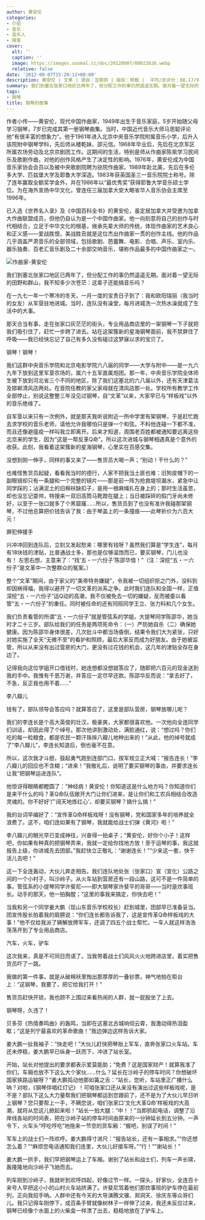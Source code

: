 ```yaml
---
author: 黄安伦
categories:
- 介绍
- 音乐
- 音乐人
- 随笔
cover:
  alt: ''
  caption: ''
  image: https://images.soomal.cc/doc/20120907/00022626.webp
  relative: false
date: '2012-09-07T15:20:12+08:00'
description: 黄安伦 | 文革 | 源自：互联网 | 版权：转载 |  平均/总评分：08.17/98
summary: 我们到塞北张家口地区已两年了，但分配工作的事仍然遥遥无期。面对着一望无际的田野和群山，我不知多少次苍茫：这辈子还能搞音乐吗？在一九七一年一个寒冷的冬天，一月一度的宝贵日子到了：我和欧阳瑞丽（我当时的女友）从军垦驻地进城。当时，连队没有澡堂，每月进城洗一次热水澡就成了生活中的大事。那天合当有事，走在张家口灰茫茫的街头……
tags:
- 钢琴
title: 钢琴的故事
---
```


作者小传――黄安伦，现代中国作曲家，1949年出生于音乐家庭，5岁开始随父母学习钢琴，7岁已完成其第一册钢琴曲集。当时，中国近代音乐大师马思聪评论他“有很丰富的想象力”。他于1961年进入北京中央音乐学院附属音乐小学，后升入该院附中钢琴学科，先后师从楼乾妹、邵元信。1968年毕业后，先后在北京军区所属农场劳动及北京京剧团工作。这期间的生活，特别是师从作曲家陈紫学习民间乐及歌剧作曲，对他的创作风格产生了决定性的影响。1976年，黄安伦成为中国音乐家协会会员以及被中央歌剧院聘为驻院作曲家。1989年赴北美，先后在多伦多大学、匹兹堡大学及耶鲁大学深造。1983年获英国圣三一音乐院院士称号。除了连年赢取全额奖学金外，并在1986年以“最优秀奖”获得耶鲁大学音乐硕士学位。为在海外宣扬中华文化，曾连任三届加拿大安大略省华人音乐协会主席至1996年。

已入选《世界名人录》及《中国百科全书》的黄安伦，虽定居加拿大并受邀为加拿大作曲联盟成员，但他仍自认为是一个中国作曲家。他一向刻意将自己的创作与时代相结合，立足于中华文化的根基，继承先辈大师的传统，体现作曲家的艺术良心和正义感――爱战胜恨，美战胜丑就是这位杰出作曲家一贯的创作主线。他的作品几乎涵盖严肃音乐的全部领域，包括歌剧、芭蕾舞、电影、合唱、声乐、室内乐、器乐独奏、百老汇音乐剧及二十余部交响音乐，堪称作品最多的中国作曲家之一。



![作曲家-黄安伦](https://images.soomal.cc/doc/20120907/00022626.webp)





我们到塞北张家口地区已两年了，但分配工作的事仍然遥遥无期。面对着一望无际的田野和群山，我不知多少次苍茫：这辈子还能搞音乐吗？

在一九七一年一个寒冷的冬天，一月一度的宝贵日子到了：我和欧阳瑞丽（我当时的女友）从军垦驻地进城。当时，连队没有澡堂，每月进城洗一次热水澡就成了生活中的大事。

那天合当有事，走在张家口灰茫茫的街头，专业用品商店里的一架钢琴一下子就把我们吸引住了，赶忙一步跨了进去。站在这架簇新的星海钢琴面前，我不禁屏住了呼吸――我已经快忘记了自己有多久没有碰过这梦寐以求的宝贝了。

钢琴！钢琴！

我们这群中央音乐学院和北京电影学院六八届的同学――大学与附中――是一九六九年下放到这里军垦农场的，属六十五军直属炮团。那一年，中央音乐学院全体师生被下放到河北省三个不同的地区，除了我们这塞北的六八届以外，还有天津葛沽及邯郸清风店两处。在音院任教的家父家母就在清风店那一处。学校所有教学工作全部停止，别说这整整三年没见过钢琴，自“文革”以来，大家早已与“样板戏”以外的音乐绝缘了。

自军垦以来只有一次例外，就是那天我听说附近一所中学里有架钢琴，于是赶忙跑去求学校的音乐老师，请他允许我哪怕只是弹一个和弦。不料他连碰一下都不准，而且还像避瘟疫一样叫我立即离开。后来才知道，周围老百姓都被通知要远离这些北京来的学生，因为“这是一帮反革Q命”。所以这次进城与钢琴相遇真是个意外的收获。此刻，我看着这架簇新的星海钢琴，心里实在百感交集。

没想到刚一伸手，同样的事又来了――售货员大喝一声；“别动！干什么的？”

也难怪售货员起疑，看看我当时的德行，人家不把我当土匪也难：旧狗皮帽下的一副眼镜却只有一条腿和一个完整的镜片――那是前一阵为抢救堤坝漏水，紧急中让同学踩的；沾满泥土的旧棉袄缺扣子，是用一根麻绳扎在身上的；那时生活虽苦，却也没忘记耍帅，特搜来一双旧高筒马靴蹬在腿上；当日被踩碎的假门牙尚未修好，以至于一张口就多了个黑窟窿……所以，售货员到了也没有准许我碰那架钢琴，不过他总算把价钱告诉了我：由于琴盖上的一条撞痕――此琴折价为六百大元！

罪犯伸援手

兴冲冲回到连队后，立刻又发起愁来：哪里有钱呀？虽然我们算是“学生连”，每月有18块钱的津贴，比普通战士多，那也是仅够温饱而已，要买钢琴，门儿也没有！ 左思右想，主意来了：“找‘五・一六份子’陈邵华借！”（注：深挖“五・一六份子”是文革中一次整群众的冤案。）

整个“文革”期间，由于家父的“美帝特务嫌疑”，令我被一切组织拒之门外，没料到却因祸得福，我得以避开了一切文革的派系之争。此时我们连队和全国一样，正值深挖“五・一六份子”运Q动的高潮，我不仅被免去一切的嫌疑，反而被委以看管“五・一六份子”的重任。同时被任命的还有同班同学王立、张力科和几个女生。

我们负责看管的所谓“五・一六份子”就是管弦系的学姐，大提琴同学陈邵华，她当时才二十三岁。部队给我们的任务是两项死命令：（一）严防她自杀（二）确保她健康。因为陈邵华身体很差，几次批斗中都当场昏倒，结果令我们大为紧张，只好对她实施了全天“无微不至”的看护和照顾，最后大家反而成为好朋友。由于她被监管，所以从来没有出过营房的大门，更没有过花钱的机会，这几年的津贴全存在身边了。

记得我向这位学姐开口借钱时，她连想都没想就答应了，随即把六百元的现金送到我的手中。我惟有千恩万谢，并答应一定尽早还款。陈邵华反而说：“拿去好了，不急，反正我也用不着……”

李八瓣儿

钱有了，部队领导会答应吗？就算答应了，这里是部队营房，钢琴放哪儿呢？

我们的李连长是个高大英俊的壮汉，极豪爽，大家都很喜欢他。一次他向全连同学们训话，却因此得了个绰号。那次他讲到激动处，满脸通红，说：“想过吗？你们吃的每一粒粮食，都是农民一颗汗珠摔八瓣儿地种出来的！”从此，他的绰号就成了“李八瓣儿”，李连长知道后，倒也毫不在意。

所以，这次我才斗胆，鼓起勇气跑到连部门口，按军规立正大喊：“报告连长！”李八瓣儿的回应也不含糊；“进来！”我敬礼后，说明了要买钢琴的事由，并要求连长让我“把钢琴运进连队”。

他惊讶得眼睛都瞪圆了：“神经病！黄安伦！你知道这是什么地方吗？你知道你们是来干什么的吗？革Q命队伍敞开大门让你们进来，是让你们和工农兵相结合改造灵魂的。你不好好‘广阔天地炼红心’，却要买钢琴？搞什么搞！”

我的台词早编好了：“宣传革Q命样板戏呀！没有钢琴，党和国家多年的培养就全浪费了。这不，咱们连如果有了钢琴，我就能给战士们弹《黄河》啦！”

李八瓣儿的眼光早已变成神往，兴奋得一拍桌子；“黄安伦，好你个小子！这样吧，你如果有种真的把钢琴弄来，我就一定给你找地方放！至于运琴的事，我这就报告上级，你进城先去团部。”我赶快立正敬礼：“谢谢连长！”“少来这一套，快干活儿去吧！” 

这一下全连轰动，大伙儿奔走相告。我们连队地处张（张家口）宣（宣化）公路之间的一个小村子，叫沙岭子。从火车站到营房还有一段山路，这可不是一件简单的事。管弦系的小提琴同学许斐尼――即大钢琴家许斐平的哥哥――当时是炊事班长。动手的那天，他一拍胸膛；“这里的事我来搞定，你快去吧！”

当我和另一个同学姜大鹏（现山东音乐学校校长）赶到城里，团部早已准备妥当。团宣传股长拍着我的肩膀说：“你们连长都告诉我了，这是宣传革Q命样板戏的大事！”他不仅给我派了辆解放牌军车，还调了四五个战士帮忙。一车人就这样浩浩荡荡开到了专业用品商店。

汽车，火车，驴车

这次我来，真是不可同日而语了。当我带着战士们风风火火地跨进店里，着实把售货员吓了一跳。

我做的第一件事，就是从破棉袄里掏出那厚厚的一叠钞票，神气地拍在柜台上：“这钢琴，我要了，把它给我打开！”

售货员赶快开锁，我也顾不上围过来看热闹的人群，就一屁股坐了上去。

钢琴呀，久违了！

贝多芬《热情奏鸣曲》的轰鸣，当即在这塞北古城响彻云霄，我激动得热泪盈眶；“这是列宁最喜欢的革命歌曲！”我边弹边这样告诉大家。

姜大鹏一扯我袖子：“快走吧！”大伙儿赶快把琴抬上军车，直奔张家口火车站。车还未停稳，姜大鹏早已纵身一跃而下，冲进了站长室。

开始，站长对他提出的要求都表示爱莫能助；“免费？这是国家财产！就算我准了你们，车厢也放不下这么大个家伙……什么？延长在沙岭子的停车时间？你想破坏国家铁路运输呀？“姜大鹏捣动他那如簧之舌：“站长，您听，车站里正广播什么呐？对啦，《钢琴伴唱红灯记》！可咱张家口还从来没有演出过这些样板戏呢，是不是？部队下这么大力量帮我们把钢琴都运到您跟前了，还不是为了大伙儿早日听上钢琴？您只要帮上一手，不瞒您说，咱们张家口‘文化大革Q命’样板戏的大高潮，就将从您这儿掀起来啦！”站长一拍大腿：“中！！”当即抓起电话，调整了沿岸线各站的时间表，把在沙岭子站的停车时间由原来的一分钟延长到五分钟。一声令下，火车头“哼吃哼吃”地拖来一节空的货车厢：“搬吧，别误了时间！”

军车上的战士们一阵欢呼。姜大鹏得寸进尺：“报告站长，还有一事相求。”“你还想怎么着？”“麻烦您电话通知我们连里，大伙儿好接车呀。”“行！”“谢站长！”

姜大鹏一拱手，我们早把钢琴运上了车厢。谢别了站长和战士们，列车一声长啸，轰隆隆地向沙岭子飞驰而去。

列车刚到沙岭子，我就听到欢呼四起，好像过节一样。一探头，好家伙，全连百十来号人早把这小小的山村火车站挤满了。许斐尼驾着他们那炊事班的驴车停在最前列，正向我招手呐。人群中还有今天的大导演腾文骥、郑洞天、徐庆东等众哥们儿。我只记得车刚停下，成百条手臂就像树林子一样伸了过来，我还未反应过来，钢琴已经像个水面上的火柴盒一样漂了出去，稳稳地放在了驴车上。